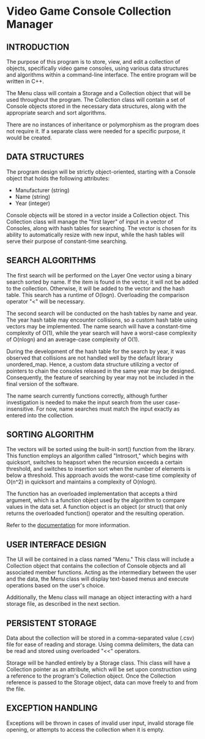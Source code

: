 # Video Game Console Collection Manager

## INTRODUCTION
The purpose of this program is to store, view, and edit a collection of objects, specifically video game consoles, using various data structures and algorithms within a command-line interface. The entire program will be written in C++.

The Menu class will contain a Storage and a Collection object that will be used throughout the program. The Collection class will contain a set of Console objects stored in the necessary data structures, along with the appropriate search and sort algorithms.

There are no instances of inheritance or polymorphism as the program does not require it. If a separate class were needed for a specific purpose, it would be created.

## DATA STRUCTURES
The program design will be strictly object-oriented, starting with a Console object that holds the following attributes:
- Manufacturer (string)
- Name (string)
- Year (integer)

Console objects will be stored in a vector inside a Collection object. This Collection class will manage the "first layer" of input in a vector of Consoles, along with hash tables for searching. The vector is chosen for its ability to automatically resize with new input, while the hash tables will serve their purpose of constant-time searching.

## SEARCH ALGORITHMS
The first search will be performed on the Layer One vector using a binary search sorted by name. If the item is found in the vector, it will not be added to the collection. Otherwise, it will be added to the vector and the hash table. This search has a runtime of O(logn). Overloading the comparison operator "<" will be necessary.

The second search will be conducted on the hash tables by name and year. The year hash table may encounter collisions, so a custom hash table using vectors may be implemented. The name search will have a constant-time complexity of O(1), while the year search will have a worst-case complexity of O(nlogn) and an average-case complexity of O(1).

During the development of the hash table for the search by year, it was observed that collisions are not handled well by the default library unordered_map. Hence, a custom data structure utilizing a vector of pointers to chain the consoles released in the same year may be designed. Consequently, the feature of searching by year may not be included in the final version of the software.

The name search currently functions correctly, although further investigation is needed to make the input search from the user case-insensitive. For now, name searches must match the input exactly as entered into the collection.

## SORTING ALGORITHM
The vectors will be sorted using the built-in sort() function from the <algorithm> library. This function employs an algorithm called "Introsort," which begins with quicksort, switches to heapsort when the recursion exceeds a certain threshold, and switches to insertion sort when the number of elements is below a threshold. This approach avoids the worst-case time complexity of O(n^2) in quicksort and maintains a complexity of O(nlogn).

The function has an overloaded implementation that accepts a third argument, which is a function object used by the algorithm to compare values in the data set. A function object is an object (or struct) that only returns the overloaded function() operator and the resulting operation.

Refer to the [documentation](https://en.cppreference.com/w/cpp/algorithm/sort) for more information.

## USER INTERFACE DESIGN
The UI will be contained in a class named "Menu." This class will include a Collection object that contains the collection of Console objects and all associated member functions. Acting as the intermediary between the user and the data, the Menu class will display text-based menus and execute operations based on the user's choice.

Additionally, the Menu class will manage an object interacting with a hard storage file, as described in the next section.

## PERSISTENT STORAGE
Data about the collection will be stored in a comma-separated value (.csv) file for ease of reading and storage. Using comma delimiters, the data can be read and stored using overloaded "<<" operators.

Storage will be handled entirely by a Storage class. This class will have a Collection pointer as an attribute, which will be set upon construction using a reference to the program's Collection object. Once the Collection reference is passed to the Storage object, data can move freely to and from the file.

## EXCEPTION HANDLING
Exceptions will be thrown in cases of invalid user input, invalid storage file opening, or attempts to access the collection when it is empty.
